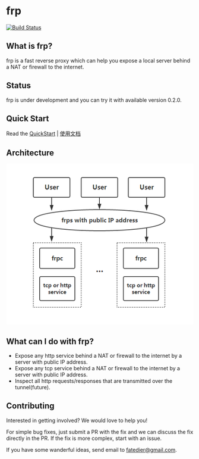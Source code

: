 # frp

[![Build Status](https://travis-ci.org/fatedier/frp.svg)](https://travis-ci.org/fatedier/frp)

## What is frp?

frp is a fast reverse proxy which can help you expose a local server behind a NAT or firewall to the internet.

## Status

frp is under development and you can try it with available version 0.2.0.

## Quick Start

Read the [QuickStart](doc/quick_start_en.md) | [使用文档](doc/quick_start_zh.md)

## Architecture

![architecture](doc/pic/architecture.png)

## What can I do with frp?

* Expose any http service behind a NAT or firewall to the internet by a server with public IP address.
* Expose any tcp service behind a NAT or firewall to the internet by a server with public IP address.
* Inspect all http requests/responses that are transmitted over the tunnel(future).

## Contributing

Interested in getting involved? We would love to help you!

For simple bug fixes, just submit a PR with the fix and we can discuss the fix directly in the PR. If the fix is more complex, start with an issue.

If you have some wanderful ideas, send email to fatedier@gmail.com.
